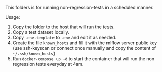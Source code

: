 This folders is for running non-regression-tests in a scheduled manner.

Usage:

1. Copy the folder to the host that will run the tests.
2. Copy a test dataset locally.
2. Copy `.env.template` to `.env` and edit it as needed.
3. Create the file `known_hosts` and fill it with the mlflow server public key
   (use ssh-keyscan or connect once manually and copy the content of
   `~/.ssh/known_hosts`)
4. Run `docker-compose up -d` to start the container that will run the non
   regression tests everyday at 4am.
